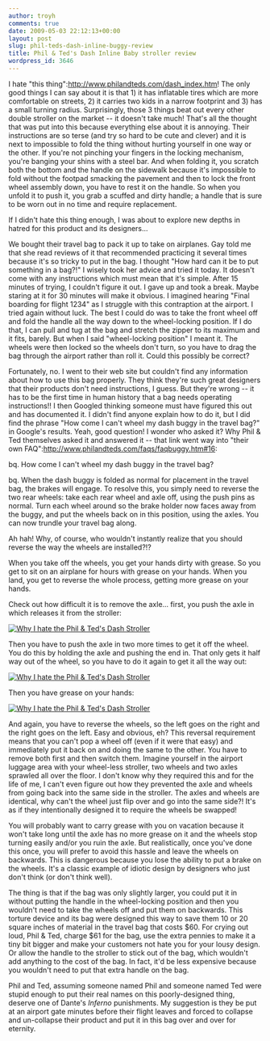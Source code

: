 ```yaml
---
author: troyh
comments: true
date: 2009-05-03 22:12:13+00:00
layout: post
slug: phil-teds-dash-inline-buggy-review
title: Phil & Ted's Dash Inline Baby stroller review
wordpress_id: 3646
---
```


I hate "this thing":http://www.philandteds.com/dash_index.htm! The only good things I can say about it is that 1) it has inflatable tires which are more comfortable on streets, 2) it carries two kids in a narrow footprint and 3) has a small turning radius. Surprisingly, those 3 things beat out every other double stroller on the market -- it doesn't take much! That's all the thought that was put into this because everything else about it is annoying. Their instructions are so terse (and try so hard to be cute and clever) and it is next to impossible to fold the thing without hurting yourself in one way or the other. If you're not pinching your fingers in the locking mechanism, you're banging your shins with a steel bar. And when folding it, you scratch both the bottom and the handle on the sidewalk because it's impossible to fold without the footpad smacking the pavement and then to lock the front wheel assembly down, you have to rest it on the handle. So when you unfold it to push it, you grab a scuffed and dirty handle; a handle that is sure to be worn out in no time and require replacement.

If I didn't hate this thing enough, I was about to explore new depths in hatred for this product and its designers...

<!-- more -->

We bought their travel bag to pack it up to take on airplanes. Gay told me that she read reviews of it that recommended practicing it several times because it's so tricky to put in the bag. I thought "How hard can it be to put something in a bag?!" I wisely took her advice and tried it today. It doesn't come with any instructions which must mean that it's simple. After 15 minutes of trying, I couldn't figure it out. I gave up and took a break. Maybe staring at it for 30 minutes will make it obvious. I imagined hearing "Final boarding for flight 1234" as I struggle with this contraption at the airport. I tried again without luck. The best I could do was to take the front wheel off and fold the handle all the way down to the wheel-locking position. If I do that, I can pull and tug at the bag and stretch the zipper to its maximum and it fits, barely. But when I said "wheel-locking position" I meant it. The wheels were then locked so the wheels don't turn, so you have to drag the bag through the airport rather than roll it. Could this possibly be correct?

Fortunately, no. I went to their web site but couldn't find any information about how to use this bag properly. They think they're such great designers that their products don't need instructions, I guess. But they're wrong -- it has to be the first time in human history that a bag needs operating instructions!! I then Googled thinking someone must have figured this out and has documented it. I didn't find anyone explain how to do it, but I did find the phrase "How come I can't wheel my dash buggy in the travel bag?" in Google's results. Yeah, good question! I wonder who asked it? Why Phil & Ted themselves asked it and answered it -- that link went way into "their own FAQ":http://www.philandteds.com/faqs/faqbuggy.htm#16:

bq. How come I can't wheel my dash buggy in the travel bag?

bq. When the dash buggy is folded as normal for placement in the travel bag, the brakes will engage. To resolve this, you simply need to reverse the two rear wheels: take each rear wheel and axle off, using the push pins as normal. Turn each wheel around so the brake holder now faces away from the buggy, and put the wheels back on in this position, using the axles. You can now trundle your travel bag along.

Ah hah! Why, of course, who wouldn't instantly realize that you should reverse the way the wheels are installed?!?

When you take off the wheels, you get your hands dirty with grease. So you get to sit on an airplane for hours with grease on your hands. When you land, you get to reverse the whole process, getting more grease on your hands.

Check out how difficult it is to remove the axle... first,  you push the axle in which releases it from the stroller:

[![Why I hate the Phil & Ted's Dash Stroller](http://farm4.static.flickr.com/3111/3499548204_e5f04cbf2f.jpg)](http://www.flickr.com/photos/troyh/3499548204/)

Then you have to push the axle in two more times to get it off the wheel. You do this by holding the axle and pushing the end in. That only gets it half way out of the wheel, so you have to do it again to get it all the way out:

[![Why I hate the Phil & Ted's Dash Stroller](http://farm4.static.flickr.com/3567/3498732185_7e901a13a7.jpg)](http://www.flickr.com/photos/troyh/3498732185/)

Then you have grease on your hands:

[![Why I hate the Phil & Ted's Dash Stroller](http://farm4.static.flickr.com/3386/3499548748_2971ac3d59.jpg)](http://www.flickr.com/photos/troyh/3499548748/)

And again, you have to reverse the wheels, so the left goes on the right and the right goes on the left. Easy and obvious, eh? This reversal requirement means that you can't pop a wheel off (even if it were that easy) and immediately put it back on and doing the same to the other. You have to remove both first and then switch them. Imagine yourself in the airport luggage area with your wheel-less stroller, two wheels and two axles sprawled all over the floor. I don't know why they required this and for the life of me, I can't even figure out how they prevented the axle and wheels from going back into the same side in the stroller. The axles and wheels are identical, why can't the wheel just flip over and go into the same side?! It's as if they intentionally designed it to require the wheels be swapped!

You will probably want to carry grease with you on vacation because it won't take long until the axle has no more grease on it and the wheels stop turning easily and/or you ruin the axle. But realistically, once you've done this once, you will prefer to avoid this hassle and leave the wheels on backwards. This is dangerous because you lose the ability to put a brake on the wheels. It's a classic example of idiotic design by designers who just don't think (or don't think well).

The thing is that if the bag was only slightly larger, you could put it in without putting the handle in the wheel-locking position and then you wouldn't need to take the wheels off and put them on backwards. This torture device and its bag were designed this way to save them 10 or 20 square inches of material in the travel bag that costs $60. For crying out loud, Phil & Ted, charge $61 for the bag, use the extra pennies to make it a tiny bit bigger and make your customers not hate you for your lousy design. Or allow the handle to the stroller to stick out of the bag, which wouldn't add anything to the cost of the bag. In fact, it'd be less expensive because you wouldn't need to put that extra handle on the bag.

Phil and Ted, assuming someone named Phil and someone named Ted were stupid enough to put their real names on this poorly-designed thing, deserve one of Dante's _Inferno_ punishments. My suggestion is they be put at an airport gate minutes before their flight leaves and forced to collapse and un-collapse their product and put it in this bag over and over for eternity.
